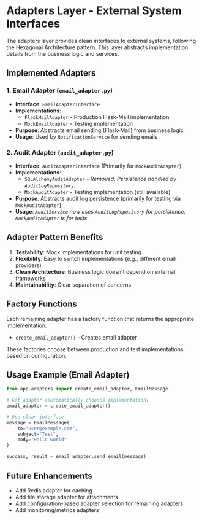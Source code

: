 # Adapters Layer - External System Interfaces

The adapters layer provides clean interfaces to external systems, following the Hexagonal Architecture pattern. This layer abstracts implementation details from the business logic and services.

## Implemented Adapters

### 1. Email Adapter (`email_adapter.py`)
- **Interface**: `EmailAdapterInterface`
- **Implementations**: 
  - `FlaskMailAdapter` - Production Flask-Mail implementation
  - `MockEmailAdapter` - Testing implementation
- **Purpose**: Abstracts email sending (Flask-Mail) from business logic
- **Usage**: Used by `NotificationService` for sending emails

### 2. Audit Adapter (`audit_adapter.py`)
- **Interface**: `AuditAdapterInterface` (Primarily for `MockAuditAdapter`)
- **Implementations**:
  - `SQLAlchemyAuditAdapter` - _Removed. Persistence handled by `AuditLogRepository`._
  - `MockAuditAdapter` - Testing implementation (still available)
- **Purpose**: Abstracts audit log persistence (primarily for testing via `MockAuditAdapter`)
- **Usage**: _`AuditService` now uses `AuditLogRepository` for persistence. `MockAuditAdapter` is for tests._

## Adapter Pattern Benefits

1. **Testability**: Mock implementations for unit testing
2. **Flexibility**: Easy to switch implementations (e.g., different email providers)
3. **Clean Architecture**: Business logic doesn't depend on external frameworks
4. **Maintainability**: Clear separation of concerns

## Factory Functions

Each remaining adapter has a factory function that returns the appropriate implementation:
- `create_email_adapter()` - Creates email adapter

These factories choose between production and test implementations based on configuration.

## Usage Example (Email Adapter)

```python
from app.adapters import create_email_adapter, EmailMessage

# Get adapter (automatically chooses implementation)
email_adapter = create_email_adapter()

# Use clean interface
message = EmailMessage(
    to="user@example.com",
    subject="Test",
    body="Hello world"
)

success, result = email_adapter.send_email(message)
```

## Future Enhancements

- Add Redis adapter for caching
- Add file storage adapter for attachments
- Add configuration-based adapter selection for remaining adapters
- Add monitoring/metrics adapters 